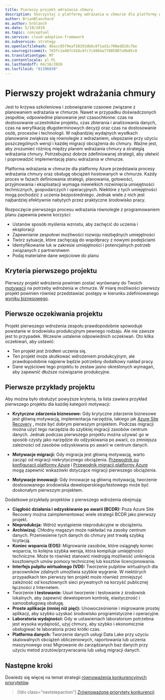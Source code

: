 ```yaml
---
title: Pierwszy projekt wdrażania chmury
description: Skorzystaj z platformy wdrażania w chmurze dla platformy Azure, aby poznać procesy wdrażania chmury i działania obciążeń hostowanych w chmurze.
author: BrianBlanchard
ms.author: brblanch
ms.date: 5/19/2019
ms.topic: conceptual
ms.service: cloud-adoption-framework
ms.subservice: strategy
ms.openlocfilehash: 86acc05f9eaf38193db6c0f1ad1c708ed810c7be
ms.sourcegitcommit: 7d3fc1e407cd18c4fc7c4964a77885907a9b85c0
ms.translationtype: MT
ms.contentlocale: pl-PL
ms.lasthandoff: 04/16/2020
ms.locfileid: "81396030"
---
```

<!-- markdownlint-disable MD026 -->

# <a name="first-cloud-adoption-project"></a>Pierwszy projekt wdrażania chmury

Jest to krzywa szkoleniowa i zobowiązanie czasowe związane z planowaniem wdrażania w chmurze. Nawet w przypadku doświadczonych zespołów, odpowiednie planowanie jest czasochłonne: czas na dostosowanie uczestników projektu, czas zbierania i analizowania danych, czas na weryfikację długoterminowych decyzji oraz czas na dostosowanie osób, procesów i technologii. W najbardziej wydajnych wysiłkach planowanie zwiększa się równolegle z wdrażaniem, ulepszanie przy użyciu poszczególnych wersji i każdej migracji obciążenia do chmury. Ważne jest, aby zrozumieć różnicę między planem wdrażania chmury a strategią wdrażania chmury. Potrzebujesz dobrze zdefiniowanej strategii, aby ułatwić i poprowadzić implementację planu wdrażania w chmurze.

Platforma wdrażania w chmurze dla platformy Azure przedstawia procesy wdrażania chmury oraz obsługę obciążeń hostowanych w chmurze. Każdy proces w fazach definiowania strategii, planowania, gotowości, przyjmowania i eksploatacji wymaga niewielkich rozwinięcia umiejętności technicznych, gospodarczych i operacyjnych. Niektóre z tych umiejętności mogą pochodzić z uczenia bezpośredniego. Jednak wiele z nich jest najbardziej efektywnie nabytych przez praktyczne środowisko pracy.

Rozpoczęcie pierwszego procesu wdrażania równolegle z programowaniem planu zapewnia pewne korzyści:

- Ustanów sposób myślenia wzrostu, aby zachęcić do uczenia i eksploracji
- Zapewnianie zespołowi możliwości rozwoju niezbędnych umiejętności
- Twórz sytuacje, które zachęcają do współpracy z nowymi podejściami
- Identyfikowanie luk w zakresie umiejętności i potencjalnych potrzeb związanych z partnerstwem
- Podaj materialne dane wejściowe do planu

## <a name="first-project-criteria"></a>Kryteria pierwszego projektu

Pierwszy projekt wdrożenia powinien zostać wyrównany do Twoich [motywacji](./motivations.md) na potrzeby wdrożenia w chmurze. W miarę możliwości pierwszy projekt powinien również przedstawiać postępy w kierunku zdefiniowanego [wyniku biznesowego](./business-outcomes/business-outcome-template.md).

## <a name="first-project-expectations"></a>Pierwsze oczekiwania projektu

Projekt pierwszego wdrożenia zespołu prawdopodobnie spowoduje powstanie w środowisku produkcyjnym pewnego rodzaju. Ale nie zawsze jest to przypadek. Wczesne ustalenie odpowiednich oczekiwań. Oto kilka oczekiwań, aby ustawić:

- Ten projekt jest źródłem uczenia się.
- Ten projekt może skutkować wdrożeniem produkcyjnym, ale prawdopodobnie najpierw będzie potrzebny dodatkowy nakład pracy.
- Dane wyjściowe tego projektu to zestaw jasno określonych wymagań, aby zapewnić dłuższe rozwiązanie produkcyjne.

## <a name="first-project-examples"></a>Pierwsze przykłady projektu

Aby można było obsłużyć powyższe kryteria, ta lista zawiera przykład pierwszego projektu dla każdej kategorii motywacji:

- **Krytyczne zdarzenia biznesowe:** Gdy krytyczne zdarzenie biznesowe jest główną motywacją, implementacja narzędzia, takiego jak [Azure Site Recovery](../migrate/azure-migration-guide/migrate.md#azure-site-recovery) , może być dobrym pierwszym projektem. Podczas migracji można użyć tego narzędzia do szybkiej migracji zasobów centrum danych. Jednak podczas pierwszego projektu można używać go w sposób czysty jako narzędzie do odzyskiwania po awarii, co zmniejsza zależności od zasobów odzyskiwania po awarii w centrum danych.

- **Motywacje migracji:** Gdy migracja jest główną motywacją, warto zacząć od migracji niekrytycznego obciążenia. [Przewodnik po konfiguracji platformy Azure](../ready/azure-setup-guide/index.md) i [Przewodnik migracji platformy Azure](../migrate/azure-migration-guide/index.md) mogą zapewnić wskazówki dotyczące migracji pierwszego obciążenia.

- **Motywacje innowacji:** Gdy innowacje są główną motywacją, tworzenie dostosowanego środowiska deweloperskiego/testowego może być doskonałym pierwszym projektem.

Dodatkowe przykłady projektów z pierwszego wdrożenia obejmują:

- **Ciągłość działania i odzyskiwanie po awarii (BCDR):** Poza Azure Site Recovery można zaimplementować wiele strategii BCDR jako pierwszy projekt.
- **Nieprodukcja:** Wdróż wystąpienie nieprodukcyjne w obciążeniu.
- **Archiwizuj:** Chłodny magazyn może nakładać na zasoby centrum danych. Przeniesienie tych danych do chmury jest trwałą szybką licytacją.
- **Koniec wsparcia (EOS):** Migrowanie zasobów, które osiągnęły koniec wsparcia, to kolejna szybka wersja, która kompiluje umiejętności techniczne. Może to również stanowić niedrogią możliwość uniknięcia kosztownych umów pomocy technicznej lub kosztów licencjonowania.
- **Interfejs pulpitu wirtualnego (VDI):** Tworzenie pulpitów wirtualnych dla pracowników zdalnych umożliwia szybkie wygranie. W niektórych przypadkach ten pierwszy ten projekt może również zmniejszyć zależność od kosztownych sieci prywatnych na korzyść publicznej łączności z Internetem.
- Tworzenie **i testowanie:** Usuń tworzenie i testowanie z środowisk lokalnych, aby zapewnić deweloperom kontrolę, elastyczność i samoobsługową obsługę.
- **Proste aplikacje (mniej niż pięć):** Unowocześnienie i migrowanie prostej aplikacji, aby szybko uzyskać środowisko programistyczne i operacyjne.
- **Laboratoria wydajności:** Gdy w ustawieniach laboratorium potrzebna jest wysoka wydajność, użyj chmury, aby szybko i ekonomicznie obsługiwać te laboratoria przez krótki czas.
- **Platforma danych:** Tworzenie danych usługi Data Lake przy użyciu skalowalnych obciążeń obliczeniowych, raportowania lub uczenia maszynowego oraz Migrowanie do zarządzanych baz danych przy użyciu metod zrzutów/przywracania lub usług migracji danych.

## <a name="next-steps"></a>Następne kroki

Dowiedz się więcej na temat strategii [równoważenia konkurencyjnych priorytetów](./balance-competing-priorities.md).

> [!div class="nextstepaction"]
> [Zrównoważone priorytety konkurencji](./balance-competing-priorities.md)
